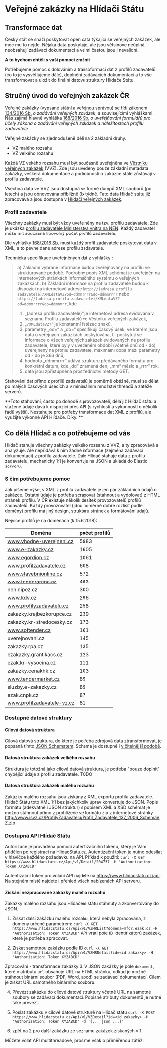 # Veřejné zakázky na Hlídači Státu

## Transformace dat

Český stát se snaží poskytovat open data týkající se veřejných zakázek, ale moc mu to nejde. Nějaká data poskytuje, ale jsou větsinove neúplná, neobsahují zadávací dokumentaci a velmi častou jsou i nevalidní.

**A to bychom chtěli s vaší pomocí změnit**

Potřebujeme pomoc s dolováním a transoformací dat z profilů zadavatelů (co to je vysvětlujeme dále), doplnění zadávacích dokumentací a to vše transformovat a uložit do finální datové struktury Hlídače Státu.


## Stručný úvod do veřejných zakázek ČR

Veřejné zakázky (vypsané státní a veřejnou správou) se řídí zákonem [134/2016 Sb.](https://www.zakonyprolidi.cz/cs/2016-134/zneni-20180101) *o zadávání veřejných zakázek*, a souvisejícími vyhláškami. Nás zajímá hlavně vyhláška [168/2016 Sb.](https://www.zakonyprolidi.cz/cs/2016-168) *o uveřejňování formulářů pro účely zákona o zadávání veřejných zakázek a náležitostech profilu zadavatele*


Veřejné zakázky se zjednodušeně dělí na 2 základní druhy.
* VZ malého rozsahu
* VZ velkého rozsahu

Každá VZ vekého rozsahu musí být současně uveřejněna ve [Věstníku veřejných zakázek](https://www.vestnikverejnychzakazek.cz/) (VVZ). Zde jsou uvedeny pouze základní metadata zakázky, veškerá dokumentace a podrobnosti o zakázce stále zůstávají v profilu zadavatele.

Všechna data ve VVZ jsou dostupná ve formě dumpů XML souborů (po letech) a jsou obnovována přibližně 3x týdně. Tato data Hlídač státu již zpracovává a jsou dostupná v [Hlídači veřejných zakázek](https://www.hlidacstatu.cz/VerejneZakazky). 

### Profil zadavatele

Všechny zakázky musí být vždy uveřejněny na tzv. profilu zadavatele. Zde je ukázka [profilu zadavatele Ministerstva vnitra na NEN](https://nen.nipez.cz/profil/MVCR). Každý zadavatel může mít současně libovolný počet profilů zadavatele.

Dle vyhlášky  [168/2016 Sb.](https://www.zakonyprolidi.cz/cs/2016-168) musí každý profil zadavatele poskytovat data v XML, a to pevne dane adrese profilu zadavatele.

Technická specifikace uveřejněných dat z vyhlášky :
> a) Základní vybrané informace budou zveřejňovány na profilu ve strukturované podobě. Podrobný popis XML schémat je uveřejněn na internetových stránkách Informačního systému o veřejných zakázkách.
> b) Základní informace na profilu zadavatele budou k dispozici na internetové adrese `http://(adresa profilu zadavatele)/XMLdataVZ?od=ddmmrrrr&do=ddmmrrrr`
> nebo `https://(adresa profilu zadavatele)/XMLdataVZ?od=ddmmrrrr&do=ddmnmrr`, kde
> 1. „(adresa profilu zadavatele)“ je internetová adresa evidovaná v seznamu Profilu zadavatelů ve Věstníku veřejných zakázek,
> 2. „`/XMLdataVZ?`“ je konstantní řetězec znaků,
> 3. parametry „od=“ a „do=“ specifikují časový úsek, ve kterém jsou data o veřejných zakázkách poskytována, tj. poskytují se informace o všech veřejných zakázek evidovaných na profilu zadavatele, které byly v uvedeném období (včetně dnů od - do) uveřejněny na profilu zadavatele, maximální doba mezi parametry od - do je 366 dnů,
> 4. hodnota „ddmmrrrr“ udává strukturu předávaného formátu pro konkrétní datum, kde „dd“ znamená den, „mm“ měsíc a „rrrr“ rok,
> 5. data jsou zpřístupněna prostřednictví metody GET.

Stahování dat přímo z profilů zadavatelů je poměrně obtížné, musí se dělat po malých časových úsecích a v minimálním množství threadů a zátěže serverů. 

**Toto stahování, často po dohodě s provozovateli, dělá již Hlídač státu a stažené údaje dává k dispozici přes API (s rychlostí a vykonností o několik řádů vyšší). Nestahujte pro potřeby transformace dat XML z profilů, ale využijte výkonné API Hlídače. Díky. ** 

## Co dělá Hlídač a co potřebujeme od vás

Hlídač stahuje všechny zakázky velkého rozsahu z VVZ, a ty zpracovává a analyzuje. Ale nepřidává k nim žádné informace (zejména zadávací dokumentaci) z profilu zadavatele.
Dále Hlídač stahuje data z profilu zadavatelu, mechanicky 1:1 je konvertuje na JSON a ukládá do Elastic serveru.

### S čím potřebujeme pomoc

Jak píšeme výše, v XML z profilu zadavatele je jen pár základních údajů o zakázce. Ostatní údaje je potřeba scrapovat (stahnout a vydolovat) z HTML stránek profilu. V ČR existuje několik desítek provozovatelů profilů zadavatelů. Každý provozovatel (jdou poměrně dobře rozlišit podle domény) profilu má jiný design, strukturu stránek a formátování údajů.  

Nejvíce profilů je na doménách (k 15.6.2018):

Doména | počet profilů
------ | --------------
www.vhodne-uverejneni.cz | 5983
www.e-zakazky.cz | 1605
www.egordion.cz | 1061
www.profilzadavatele.cz | 608
www.stavebnionline.cz | 572
www.tenderarena.cz | 463
nen.nipez.cz | 300
www.kdv.cz | 296
www.profilyzadavatelu.cz | 258
zakazky.krajbezkorupce.cz | 239
zakazky.kr-stredocesky.cz | 173
www.softender.cz | 161
uverejnovani.cz | 145
zakazky.rpa.cz | 135
ezakazky.grantikacs.cz | 123
ezak.kr-vysocina.cz | 111
zakazky.cenakhk.cz | 103
www.tendermarket.cz | 89
sluzby.e-zakazky.cz | 89
ezak.cnpk.cz | 87
www.profilzadavatele-vz.cz | 81


### Dostupné datové struktury

#### Cílová datová struktura

Cílová datová struktura, do které je potřeba zdrojová data ztransformovat, je popsaná tímto [JSON Schematem](/HlidacStatu/VerejneZakazky/blob/master/Transformace%20dat/VerejneZakazky.schema.json). Schema je dostupné i [v čitelnější podobě](https://hlidacstatu.github.io/VerejneZakazky/VerejneZakazkySchema/index.html).

#### Datová struktura zakázek velkého rozsahu
Struktura je totožná jako cílová datová struktura, je potřeba "pouze doplnit" chybějící údaje z profilu zadavatele. TODO  

#### Datová struktura zakázek malého rozsahu
Zakázky malého rozsahu jsou získány z XML exportu profilu zadavatele. Hlídač Státu toto XML 1:1 bez jakýchkoliv úprav konvertuje do JSON. 
Popis formátu (adekvátně i JSON struktur) s popisem XML a XSD schémat je možno stáhnout přímo z prohlížeče ve formátu zip z internetové stránky http://www.isvz.cz/ProfilyZadavatelu/Profil_Zadavatele_137_2006_SchemaVZ.zip 


### Dostupná API Hlídač Státu

Autorizace je prováděna pomocí autentizačního tokenu, který je Vám přidělen po registraci na HlidacStatu.cz. 
Autentizační token je nutno odesílat v hlavičce každého požadavku na API.
Příklad k použití:
`curl -X GET https://www.hlidacstatu.cz/Api/v1/Detail/204737 -H 'Authorization: Token XYZABCD'`

Autentizační token pro volání API najdete na https://www.hlidacstatu.cz/api. Na stejném místě najdete i přehled všech nabízenách API serveru.

#### Získání nezpracované zakázky malého rozsahu
Zakázky malého rozsahu jsou Hlídačem státu stáhnuty a zkonvertovány do JSON.

1. Získat další zakázku malého rozsahu, která nebyla zpracována, z domény určené parametrem:
  `curl -X GET https://www.hlidacstatu.cz/Api/v1/VZMRList?domena=mfcr.ezak.cz -H 'Authorization: Token XYZABCD'`
  API vrátí pole ID identifikátorů zakázek, které je potřeba zpracovat.

2. Získat samotnou zakázku podle ID
  `curl -X GET https://www.hlidacstatu.cz/Api/v1/VZMRDetail?id=<id zakazky> -H 'Authorization: Token XYZABCD'`
 
Zpracování - transformace zakázky
3. V JSON zakázky je pole `dokument`, které v atributu `url` obsahuje URL na HTML stránku, odkud je možné stáhnout binární soubor (PDF, Word, apod) se zadávací dokumentací. Cílem je získat URL samotného binárního souboru.

4. Převézt zakázku do cílové datové struktury včetně URL na samotné soubory se zadávací dokumentací. Popisné atributy dokumentů je nutné také převezt.

5. Poslat zakázku v cílové datové strukturě na Hlídač státu
  `curl -X POST https://www.hlidacstatu.cz/Api/v1/VZDetail?id=<id zakazky> -H 'Authorization: Token XYZABCD'
       -d '{... json ...}'
  `
6. zpět na 2 pro další zakázku ze seznamu zakázek získaných v 1.

Můžete volat API multithreadově, prosíme však o přiměřenou zátěž.


